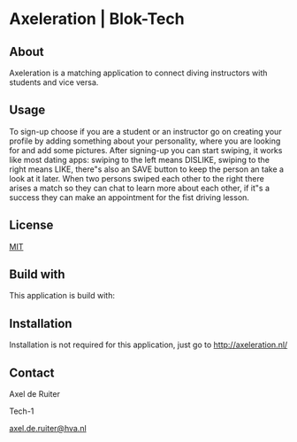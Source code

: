 # Axeleration | Blok-Tech

## About
Axeleration is a matching application to connect diving instructors with students and vice versa.

## Usage
To sign-up choose if you are a student or an instructor go on creating your profile by adding something about your personality, where you are looking for and add some pictures. After signing-up you can start swiping, it works like most dating apps: swiping to the left means DISLIKE, swiping to the right means LIKE, there"s also an SAVE button to keep the person an take a look at it later. When two persons swiped each other to the right there arises a match so they can chat to learn more about each other, if it"s a success they can make an appointment for the fist driving lesson.

## License
[MIT](https://choosealicense.com/licenses/mit/)

## Build with
This application is build with:

## Installation
Installation is not required for this application, just go to http://axeleration.nl/

## Contact
Axel de Ruiter

Tech-1

axel.de.ruiter@hva.nl